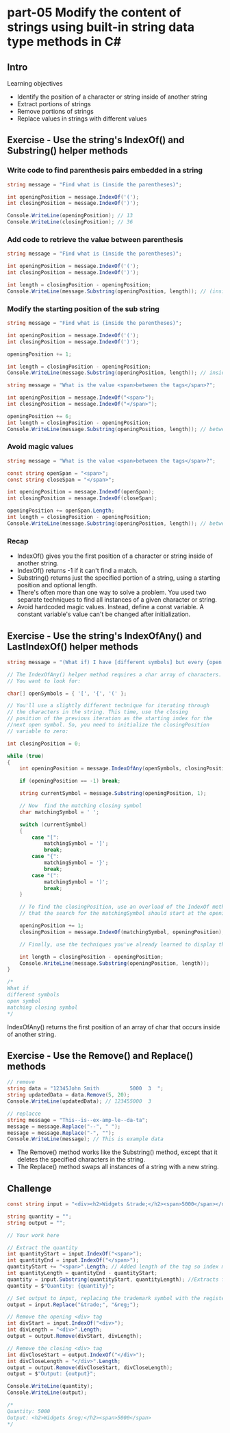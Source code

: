 # part-05 Modify the content of strings using built-in string data type methods in C\#

## Intro

Learning objectives

- Identify the position of a character or string inside of another string
- Extract portions of strings
- Remove portions of strings
- Replace values in strings with different values

## Exercise - Use the string's IndexOf() and Substring() helper methods

### Write code to find parenthesis pairs embedded in a string

```c#
string message = "Find what is (inside the parentheses)";

int openingPosition = message.IndexOf('(');
int closingPosition = message.IndexOf(')');

Console.WriteLine(openingPosition); // 13
Console.WriteLine(closingPosition); // 36
```

### Add code to retrieve the value between parenthesis

```c#
string message = "Find what is (inside the parentheses)";

int openingPosition = message.IndexOf('(');
int closingPosition = message.IndexOf(')');

int length = closingPosition - openingPosition;
Console.WriteLine(message.Substring(openingPosition, length)); // (inside the parentheses
```

### Modify the starting position of the sub string

```c#
string message = "Find what is (inside the parentheses)";

int openingPosition = message.IndexOf('(');
int closingPosition = message.IndexOf(')');

openingPosition += 1;

int length = closingPosition - openingPosition;
Console.WriteLine(message.Substring(openingPosition, length)); // inside the parentheses
```

```c#
string message = "What is the value <span>between the tags</span>?";

int openingPosition = message.IndexOf("<span>");
int closingPosition = message.IndexOf("</span>");

openingPosition += 6;
int length = closingPosition - openingPosition;
Console.WriteLine(message.Substring(openingPosition, length)); // between the tags
```

### Avoid magic values

```c#
string message = "What is the value <span>between the tags</span>?";

const string openSpan = "<span>";
const string closeSpan = "</span>";

int openingPosition = message.IndexOf(openSpan);
int closingPosition = message.IndexOf(closeSpan);

openingPosition += openSpan.Length;
int length = closingPosition - openingPosition;
Console.WriteLine(message.Substring(openingPosition, length)); // between the tags
```

### Recap

- IndexOf() gives you the first position of a character or string inside of another string.
- IndexOf() returns -1 if it can't find a match.
- Substring() returns just the specified portion of a string, using a starting position and optional length.
- There's often more than one way to solve a problem. You used two separate techniques to find all instances of a given character or string.
- Avoid hardcoded magic values. Instead, define a const variable. A constant variable's value can't be changed after initialization.

## Exercise - Use the string's IndexOfAny() and LastIndexOf() helper methods

```c#
string message = "(What if) I have [different symbols] but every {open symbol} needs a [matching closing symbol]?";

// The IndexOfAny() helper method requires a char array of characters. 
// You want to look for:

char[] openSymbols = { '[', '{', '(' };

// You'll use a slightly different technique for iterating through 
// the characters in the string. This time, use the closing 
// position of the previous iteration as the starting index for the 
//next open symbol. So, you need to initialize the closingPosition 
// variable to zero:

int closingPosition = 0;

while (true)
{
    int openingPosition = message.IndexOfAny(openSymbols, closingPosition);

    if (openingPosition == -1) break;

    string currentSymbol = message.Substring(openingPosition, 1);

    // Now  find the matching closing symbol
    char matchingSymbol = ' ';

    switch (currentSymbol)
    {
        case "[":
            matchingSymbol = ']';
            break;
        case "{":
            matchingSymbol = '}';
            break;
        case "(":
            matchingSymbol = ')';
            break;
    }

    // To find the closingPosition, use an overload of the IndexOf method to specify 
    // that the search for the matchingSymbol should start at the openingPosition in the string. 

    openingPosition += 1;
    closingPosition = message.IndexOf(matchingSymbol, openingPosition);

    // Finally, use the techniques you've already learned to display the sub-string:

    int length = closingPosition - openingPosition;
    Console.WriteLine(message.Substring(openingPosition, length));
}

/*
What if
different symbols
open symbol
matching closing symbol
*/
```

IndexOfAny() returns the first position of an array of char that occurs inside of another string.

## Exercise - Use the Remove() and Replace() methods

```c#
// remove
string data = "12345John Smith          5000  3  ";
string updatedData = data.Remove(5, 20);
Console.WriteLine(updatedData); // 123455000  3  

// replacce
string message = "This--is--ex-amp-le--da-ta";
message = message.Replace("--", " ");
message = message.Replace("-", "");
Console.WriteLine(message); // This is example data
```

- The Remove() method works like the Substring() method, except that it deletes the specified characters in the string.
- The Replace() method swaps all instances of a string with a new string.

## Challenge

```c#
const string input = "<div><h2>Widgets &trade;</h2><span>5000</span></div>";

string quantity = "";
string output = "";

// Your work here

// Extract the quantity
int quantityStart = input.IndexOf("<span>");
int quantityEnd = input.IndexOf("</span>");
quantityStart += "<span>".Length; // Added length of the tag so index moves to end of the tag
int quantityLength = quantityEnd - quantityStart;
quantity = input.Substring(quantityStart, quantityLength); //Extracts from end of open tag to beginning of close tag
quantity = $"Quantity: {quantity}";

// Set output to input, replacing the trademark symbol with the registered trademark symbol
output = input.Replace("&trade;", "&reg;");

// Remove the opening <div> tag
int divStart = input.IndexOf("<div>");
int divLength = "<div>".Length;
output = output.Remove(divStart, divLength);

// Remove the closing <div> tag
int divCloseStart = output.IndexOf("</div>");
int divCloseLength = "</div>".Length;
output = output.Remove(divCloseStart, divCloseLength);
output = $"Output: {output}";

Console.WriteLine(quantity);
Console.WriteLine(output);

/*
Quantity: 5000
Output: <h2>Widgets &reg;</h2><span>5000</span>
*/
```
